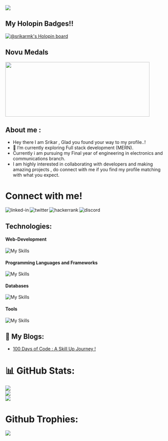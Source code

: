 ![](https://komarev.com/ghpvc/?username=srikarmk&color=blueviolet&plastic)
## My Holopin Badges!! 
[![@srikarmk's Holopin board](https://holopin.io/api/user/board?user=srikarmk)](https://holopin.io/@srikarmk)

## Novu Medals 
<a href="https://novu.co/contributors/Srikarmk/"><img src="https://contributors.novu.co/profiles/Srikarmk-small.jpg" height="170" width="450" alt="" /></a>


## About me :

- Hey there I am Srikar , Glad you found your way to my profile..!
- 🔭 I’m currently exploring Full stack development (MERN).
- Currently i am pursuing my Final year of engineering in electronics and communications branch.  
- I am highly interested in collaborating with developers and making amazing projects , do connect with me if you find my profile matching with what you expect.<br/>
<h1>Connect with me!</h1>
<a href=https://www.linkedin.com/in/srikarmk/><img align="left" alt="linked-in" src="https://img.shields.io/badge/linkedin-%230077B5.svg?&style=for-the-badge&logo=linkedin&logoColor=white" /></a>
<a href=https://twitter.com/Srikarismad><img align="left" alt="twitter" src="https://img.shields.io/badge/twitter-%231DA1F2.svg?&style=for-the-badge&logo=twitter&logoColor=white" /></a>
<a href=https://www.hackerrank.com/srikarmks><img align="left" alt="hackerrank" src="https://img.shields.io/badge/-Hackerrank-2EC866?style=for-the-badge&logo=HackerRank&logoColor=white" /></a>
<a href=https://discord.com/users/532540348375760945><img align="left" alt="discord" src="https://img.shields.io/badge/Discord-7289DA?style=for-the-badge&logo=discord&logoColor=white" /></a>  
<br>

## Technologies:

#### Web-Development
![My Skills](https://skillicons.dev/icons?i=html,css,js,bootstrap,tailwindcss,materialui,jquery,react,redux,nodejs,expressjs,solidity,threejs)
#### Programming Languages and Frameworks
![My Skills](https://skillicons.dev/icons?i=c,cpp,java,python,flask,django,rust)
#### Databases
![My Skills](https://skillicons.dev/icons?i=mysql,mongodb,postgresql,redis,firebase,supabase)
#### Tools
![My Skills](https://skillicons.dev/icons?i=vscode,postman,git,github,docker,ai,blender)

## 📝 My Blogs:

- <a href="https://srikarmk.hashnode.dev/100-days-of-code-a-skill-up-journey">100 Days of Code : A Skill Up Journey !</a>


# 📊 GitHub Stats:
![](https://github-readme-stats.vercel.app/api?username=srikarmk&theme=tokyonight&hide_border=false&include_all_commits=true&count_private=true)<br/>
![](https://github-readme-streak-stats.herokuapp.com/?user=srikarmk&theme=tokyonight&hide_border=false)<br/>
![](https://github-readme-stats.vercel.app/api/top-langs/?username=srikarmk&theme=tokyonight&hide_border=false&include_all_commits=true&count_private=true&layout=compact)
# Github Trophies:
![](https://github-profile-trophy.vercel.app/?username=srikarmk&theme=radical&no-frame=false&no-bg=true&margin-w=4)
